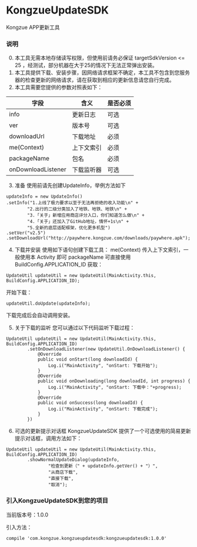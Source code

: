 # KongzueUpdateSDK
Kongzue APP更新工具

### 说明
0) 本工具无需本地存储读写权限，但使用前请务必保证 targetSdkVersion <= 25 ，经测试，部分机器在大于25的情况下无法正常弹出安装。
1) 本工具提供下载、安装步骤，因网络请求框架不确定，本工具不包含到您服务器的检查更新的网络请求，请在获取到相应的更新信息请您自行完成。
2) 本工具需要您提供的参数对照表如下：

字段 | 含义 | 是否必须
---|---|---
info | 更新日志 | 可选
ver | 版本号 | 可选
downloadUrl | 下载地址 | 必须
me(Context) | 上下文索引 | 必须
packageName | 包名 | 必须
onDownloadListener | 下载监听器 | 可选

3) 准备
使用前请先创建UpdateInfo，举例方法如下

```
updateInfo = new UpdateInfo()
.setInfo("1.上线了极力要求以至于无法再拒绝的收入功能\n" +
        "2.出行的二级分类加入了地铁、地铁、地铁\n" +
        "3.「关于」新增应用商店评分入口，你们知道怎么做\n" +
        "4.「关于」还加入了GitHub地址，情怀+1s\n" +
        "5.全新的底层适配框架，优化更多机型")
.setVer("v2.5")
.setDownloadUrl("http://paywhere.kongzue.com/downloads/paywhere.apk");
```

4) 下载并安装
使用如下语句创建下载工具：
me(Context) 传入上下文索引，一般使用本 Activity 即可
packageName 可直接使用 BuildConfig.APPLICATION_ID 获取：

```
UpdateUtil updateUtil = new UpdateUtil(MainActivity.this, BuildConfig.APPLICATION_ID);
```
开始下载：

```
updateUtil.doUpdate(updateInfo);
```
下载完成后会自动调用安装。

5) 关于下载的监听
您可以通过以下代码监听下载过程：

```
UpdateUtil updateUtil = new UpdateUtil(MainActivity.this, BuildConfig.APPLICATION_ID)
        .setOnDownloadListener(new UpdateUtil.OnDownloadListener() {
            @Override
            public void onStart(long downloadId) {
                Log.i("MainActivity", "onStart: 下载开始");
            }
            @Override
            public void onDownloading(long downloadId, int progress) {
                Log.i("MainActivity", "onStart: 下载中："+progress);
            }
            @Override
            public void onSuccess(long downloadId) {
                Log.i("MainActivity", "onStart: 下载完成");
            }
        })
```

6) 可选的更新提示对话框
KongzueUpdateSDK 提供了一个可选使用的简易更新提示对话框，调用方法如下：

```
UpdateUtil updateUtil = new UpdateUtil(MainActivity.this, BuildConfig.APPLICATION_ID)
        .showNormalUpdateDialog(updateInfo,
                "检查到更新（" + updateInfo.getVer() + "）",
                "从商店下载",
                "直接下载",
                "取消");
```

### 引入KongzueUpdateSDK到您的项目
当前版本号：1.0.0

引入方法：
```
compile 'com.kongzue.kongzueupdatesdk:kongzueupdatesdk:1.0.0'
```
